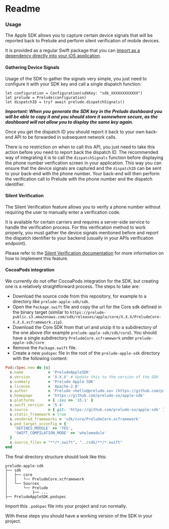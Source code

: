 # Readme
### Usage

The Apple SDK allows you to capture certain device signals that will be reported back to Prelude and perform silent verification of mobile devices.

It is provided as a regular Swift package that you can [import as a dependency directly into your iOS application](https://developer.apple.com/documentation/xcode/adding-package-dependencies-to-your-app).

#### Gathering Device Signals
Usage of the SDK to gather the signals very simple, you just need to configure it with your SDK key and call a single dispatch function:

```
let configuration = Configuration(sdkKey: "sdk_XXXXXXXXXXXX")
let prelude = Prelude(configuration)
let dispatchID = try? await prelude.dispatchSignals()
```

***Important: When you generate the SDK key in the Prelude dashboard you will be able to copy it and you should store it somewhere secure, as the dashboard will not allow you to display the same key again.***

Once you get the dispatch ID you should report it back to your own back-end API to be forwarded in subsequent network calls.

There is no restriction on when to call this API, you just need to take this action before you need to report back the dispatch ID. The recommended way of integrating it is to call the `dispatchSignals` function before displaying the phone number verification screen in your application. This way you can ensure that the device signals are captured and the `dispatchID` can be sent to your back-end with the phone number. Your back-end will then perform the verification call to Prelude with the phone number and the dispatch identifier.

#### Silent Verification

The Silent Verification feature allows you to verify a phone number without requiring the user to manually enter a verification code.

It is available for certain carriers and requires a server-side service to handle the verification process. For this verification method to work properly, you must gather the device signals mentioned before and report the dispatch identifier to your backend (usually in your APIs verification endpoint).

Please refer to the [Silent Verification documentation](https://docs.prelude.so/verify/silent/overview) for more information on how to implement this feature.

#### CocoaPods integration

We currently do not offer CocoaPods integration for the SDK, but creating one is a relatively straightforward process.
The steps to take are:

- Download the source code from this repository, for example to a directory like `prelude-apple-sdk/sdk`.
- Open the `Package.swift` file and copy the url for the Core sdk defined in the binary target (similar to `https://prelude-public.s3.amazonaws.com/sdk/releases/apple/core/X.X.X/PreludeCore-X.X.X.xcframework.zip`).
- Download the Core SDK from that url and unzip it to a subdirectory of the one above (for example `prelude-apple-sdk/sdk/core`). You should have a single subdirectory `PreludeCore.xcframework` under `prelude-apple-sdk/core`
- Remove the `Package.swift` file.
- Create a new `podspec` file in the root of the `prelude-apple-sdk` directory with the following content:

```ruby
Pod::Spec.new do |s|
  s.name           = 'PreludeAppleSDK'
  s.version        = 'X.X.X' # Update this to the version of the SDK
  s.summary        = 'Prelude Apple SDK'
  s.license        = 'Apache-2.0'
  s.author         = 'Prelude <hello@prelude.so> (https://github.com/prelude-so)'
  s.homepage       = 'https://github.com/prelude-so/apple-sdk'
  s.platforms      = { :ios => '15.1' }
  s.swift_version  = '5.4'
  s.source         = { git: 'https://github.com/prelude-so/apple-sdk' }
  s.static_framework = true
  s.vendored_frameworks = 'sdk/core/PreludeCore.xcframework'
  s.pod_target_xcconfig = {
    'DEFINES_MODULE' => 'YES',
    'SWIFT_COMPILATION_MODE' => 'wholemodule'
  }
  s.source_files = "**/*.swift", "../sdk/**/*.swift"
end
```

The final directory structure should look like this:

```plaintext
prelude-apple-sdk
├── sdk
│   ├── core
│   │   └── PreludeCore.xcframework
│   └── Sources
│       └── Prelude
│           ├── ...
├── PreludeAppleSDK.podspec
```

Import this `.podspec` file into your project and run normally.

With these steps you should have a working version of the SDK in your project.
